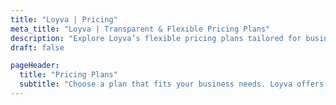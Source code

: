 ```yaml
---
title: "Loyva | Pricing"
meta_title: "Loyva | Transparent & Flexible Pricing Plans"
description: "Explore Loyva’s flexible pricing plans tailored for businesses of all sizes. Get the best value with secure, scalable, and feature-rich solutions."
draft: false

pageHeader:
  title: "Pricing Plans"
  subtitle: "Choose a plan that fits your business needs. Loyva offers secure, scalable, and cost-effective solutions to streamline operations."
---
```

